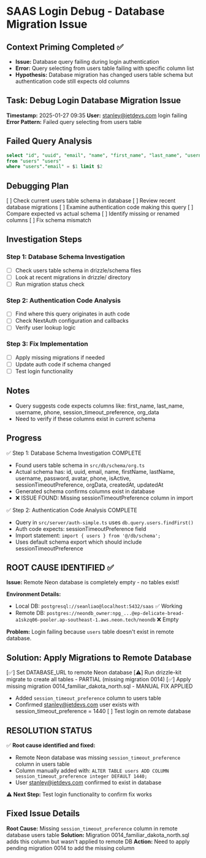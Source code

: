 # SAAS Login Debug - Database Migration Issue

## Context Priming Completed ✅
- **Issue:** Database query failing during login authentication
- **Error:** Query selecting from users table failing with specific column list
- **Hypothesis:** Database migration has changed users table schema but authentication code still expects old columns

## Task: Debug Login Database Migration Issue
**Timestamp:** 2025-01-27 09:35
**User:** stanley@jetdevs.com login failing
**Error Pattern:** Failed query selecting from users table

## Failed Query Analysis
```sql
select "id", "uuid", "email", "name", "first_name", "last_name", "username", "password", "avatar", "phone", "is_active", "session_timeout_preference", "org_data", "created_at", "updated_at" 
from "users" "users" 
where "users"."email" = $1 limit $2
```

## Debugging Plan
[ ] Check current users table schema in database
[ ] Review recent database migrations 
[ ] Examine authentication code making this query
[ ] Compare expected vs actual schema
[ ] Identify missing or renamed columns
[ ] Fix schema mismatch

## Investigation Steps
### Step 1: Database Schema Investigation
- [ ] Check users table schema in drizzle/schema files
- [ ] Look at recent migrations in drizzle/ directory
- [ ] Run migration status check

### Step 2: Authentication Code Analysis  
- [ ] Find where this query originates in auth code
- [ ] Check NextAuth configuration and callbacks
- [ ] Verify user lookup logic

### Step 3: Fix Implementation
- [ ] Apply missing migrations if needed
- [ ] Update auth code if schema changed
- [ ] Test login functionality

## Notes
- Query suggests code expects columns like: first_name, last_name, username, phone, session_timeout_preference, org_data
- Need to verify if these columns exist in current schema

## Progress
✅ Step 1: Database Schema Investigation COMPLETE
- Found users table schema in `src/db/schema/org.ts` 
- Actual schema has: id, uuid, email, name, firstName, lastName, username, password, avatar, phone, isActive, sessionTimeoutPreference, orgData, createdAt, updatedAt
- Generated schema confirms columns exist in database
- ❌ ISSUE FOUND: Missing sessionTimeoutPreference column in import

✅ Step 2: Authentication Code Analysis COMPLETE  
- Query in `src/server/auth-simple.ts` uses `db.query.users.findFirst()`
- Auth code expects: sessionTimeoutPreference field 
- Import statement: `import { users } from '@/db/schema';`
- Uses default schema export which should include sessionTimeoutPreference

## ROOT CAUSE IDENTIFIED ✅
**Issue:** Remote Neon database is completely empty - no tables exist!

**Environment Details:**
- Local DB: `postgresql://seanliao@localhost:5432/saas` ✅ Working
- Remote DB: `postgres://neondb_owner:npg_...@ep-delicate-bread-a1skzq06-pooler.ap-southeast-1.aws.neon.tech/neondb` ❌ Empty

**Problem:** Login failing because `users` table doesn't exist in remote database.

## Solution: Apply Migrations to Remote Database
[✅] Set DATABASE_URL to remote Neon database
[⚠️] Run drizzle-kit migrate to create all tables - PARTIAL (missing migration 0014)
[✅] Apply missing migration 0014_familiar_dakota_north.sql - MANUAL FIX APPLIED
- Added `session_timeout_preference` column to users table
- Confirmed stanley@jetdevs.com user exists with session_timeout_preference = 1440
[ ] Test login on remote database

## RESOLUTION STATUS
✅ **Root cause identified and fixed:** 
- Remote Neon database was missing `session_timeout_preference` column in users table
- Column manually added with: `ALTER TABLE users ADD COLUMN session_timeout_preference integer DEFAULT 1440;`
- User stanley@jetdevs.com confirmed to exist in database

⚠️ **Next Step:** Test login functionality to confirm fix works

## Fixed Issue Details
**Root Cause:** Missing `session_timeout_preference` column in remote database users table
**Solution:** Migration 0014_familiar_dakota_north.sql adds this column but wasn't applied to remote DB
**Action:** Need to apply pending migration 0014 to add the missing column 